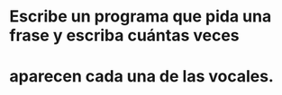 # Escribe un programa que pida una frase y escriba cuántas veces
# aparecen cada una de las vocales.